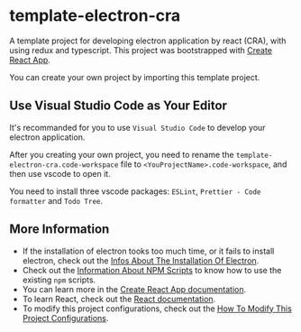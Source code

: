 # template-electron-cra

A template project for developing electron application by react (CRA), with using redux and typescript. 
This project was bootstrapped with [Create React App].

You can create your own project by importing this template project.

## Use Visual Studio Code as Your Editor

It's recommanded for you to use `Visual Studio Code` to develop your electron application.

After you creating your own project, you need to rename the `template-electron-cra.code-workspace` file to `<YouProjectName>.code-workspace`, and then use vscode to open it.

You need to install three vscode packages: `ESLint`, `Prettier - Code formatter` and `Todo Tree`.

## More Information

- If the installation of electron tooks too much time, or it fails to install electron, check out the [Infos About The Installation Of Electron].
- Check out the [Information About NPM Scripts] to know how to use the existing `npm` scripts.
- You can learn more in the [Create React App documentation].
- To learn React, check out the [React documentation].
- To modify this project configurations, check out the [How To Modify This Project Configurations].

<!-- link list -->

[Create React App]: https://github.com/facebook/create-react-app
[Infos About The Installation Of Electron]: ./docs/install-electron.md
[Information About NPM Scripts]: ./docs/npm-scripts.md
[Create React App documentation]: https://facebook.github.io/create-react-app/docs/getting-started
[React documentation]: https://reactjs.org/
[How To Modify This Project Configurations]: ./docs/modify-project-configurations.md
